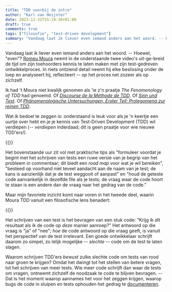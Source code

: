 ```yaml
---
title: "TDD voorbij de intro"
author: "Karl van Heijster"
date: 2023-12-31T15:19:36+01:00
draft: true
comments: true
tags: ["filosofie", "test-driven development"]
summary: "Vandaag laat ik liever even iemand anders aan het woord. -- Hoewel, \"even\"? Romeu Moura neemt in de onderstaande twee video's uit-ge-breid de tijd om zijn toehoorders kennis te laten maken met zijn test-gedreven ontwikkelproces. In niets ontziend detail neemt hij elke beslissing onder de loep en analyseert hij, reflecteert -- op het proces net zozeer als op zichzelf."
---
```


Vandaag laat ik liever even iemand anders aan het woord. -- Hoewel, "even"? [Romeu Moura](https://www.linkedin.com/in/romeu/) neemt in de onderstaande twee video's uit-ge-breid de tijd om zijn toehoorders kennis te laten maken met zijn test-gedreven ontwikkelproces. In niets ontziend detail neemt hij elke beslissing onder de loep en analyseert hij, reflecteert -- op het proces net zozeer als op zichzelf. 


Ik had 't Moura niet kwalijk genomen als 'ie z'n praatje *The Fenomenology of TDD* had genoemd. Of [*Discourse de la Méthode de TDD*](https://plato.stanford.edu/entries/descartes-method/). Of [*Sein und Test*](https://plato.stanford.edu/entries/heidegger/#BeiTim). Of [*Phänomenologische Untersuchungen, Erster Teil: Prolegomena zur reinen TDD*](https://plato.stanford.edu/entries/husserl/).


Wat ik bedoel te zeggen is: onderstaand is leuk voor als je 'n keertje een uurtje over hebt en je je kennis van Test-Driven Development (TDD) wil verdiepen (-- *verdiepen* inderdaad; dit is geen praatje voor wie nieuwe TDD'ers!).


{{<youtube id="kDfuP88hVgU" title="TDD: Beyond the intro, part one - Romeu Moura - DDD Europe 2023" >}}
<br>


Het bovenstaande uur zit vol met praktische tips als "formuleer voordat je begint met het schrijven van tests een ruwe versie van je begrip van het probleem in commentaar; dit biedt een *road map* voor wat je wil bereiken", "besteed op voorhand niet teveel aandacht aan de naam van je test; de kans is aanzienlijk dat je de test weggooit of aanpast" en "houd de geteste code aanvankelijk in dezelfde file als je tests; de vraag waar de code hoort te staan is een andere dan de vraag naar het gedrag van de code."


Maar mijn favoriete inzicht komt naar voren in het tweede deel, waarin Moura TDD vanuit een filosofische lens benadert:


{{<youtube id="QVpu19o6TsU" title="TDD: Beyond the intro, part two - Romeu Moura - DDD Europe 2023" >}}
<br>


Het schrijven van een test is het bevragen van een stuk code: "Krijg ik *dit* resultaat als ik de code op *deze* manier aanroep?" Het antwoord op die vraag is "ja" of "nee"; *hoe* de code antwoord op die vraag geeft, is vanuit het perspectief van de test irrelevant. Een goede ontwikkelaar schrijft daarom zo simpel, zo lelijk mogelijke -- *slechte* -- code om de test te laten slagen. 


Waarom schrijven TDD'ers *bewust* zulke slechte code om tests van rood naar groen te krijgen? Omdat het dwingt tot het stellen van betere vragen, tot het schrijven van meer tests. Wie meer code schrijft dan waar de tests om vragen, ontneemt zichzelf de noodzaak te code te blijven bevragen. -- Dat is het moment waarop aannames het voor het zeggen krijgen, waarop bugs de code in sluipen en tests ophouden het gedrag te [documenteren](/blog/22/09/tests-als-documentatie/ "'Tests als documentatie'"). 
